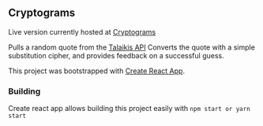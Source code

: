 ## Cryptograms

Live version currently hosted at [Cryptograms](https://claytonhart.github.io/cryptograms/)

Pulls a random quote from the [Talaikis API](https://talaikis.com/api/quotes/random/)
Converts the quote with a simple substitution cipher, and provides feedback on a successful guess.

This project was bootstrapped with [Create React App](https://github.com/facebookincubator/create-react-app).

### Building

Create react app allows building this project easily with `npm start or yarn start`
